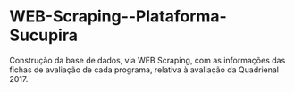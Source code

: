 # WEB-Scraping--Plataforma-Sucupira
Construção da base de dados, via WEB Scraping, com as informações das fichas de avaliação de cada programa, relativa à avaliação da Quadrienal 2017. 
